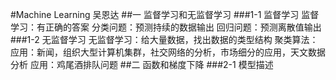 #Machine Learning 吴恩达
##一 监督学习和无监督学习
###1-1 监督学习
监督学习：有正确的答案
分类问题：预测持续的数据输出
回归问题：预测离散值输出
###1-2 无监督学习
无监督学习：给大量数据，找出数据的类型结构
聚类算法：
应用：新闻，组织大型计算机集群，社交网络的分析，市场细分的应用，天文数据分析
应用：鸡尾酒排队问题
##二 函数和梯度下降
###2-1 模型描述
